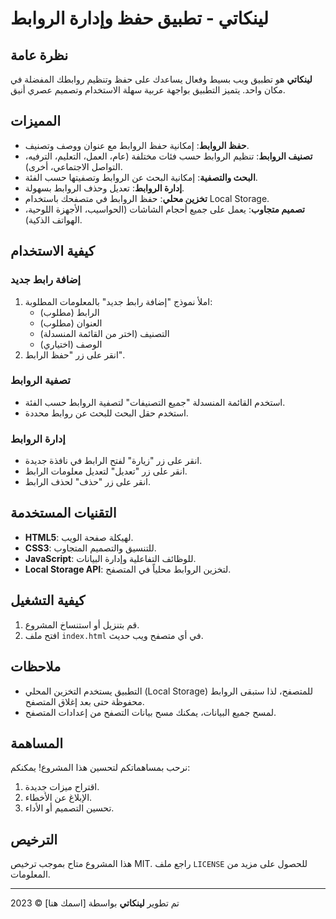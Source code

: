 # لينكاتي - تطبيق حفظ وإدارة الروابط

## نظرة عامة

**لينكاتي** هو تطبيق ويب بسيط وفعال يساعدك على حفظ وتنظيم روابطك المفضلة في مكان واحد. يتميز التطبيق بواجهة عربية سهلة الاستخدام وتصميم عصري أنيق.

## المميزات

- **حفظ الروابط**: إمكانية حفظ الروابط مع عنوان ووصف وتصنيف.
- **تصنيف الروابط**: تنظيم الروابط حسب فئات مختلفة (عام، العمل، التعليم، الترفيه، التواصل الاجتماعي، أخرى).
- **البحث والتصفية**: إمكانية البحث عن الروابط وتصفيتها حسب الفئة.
- **إدارة الروابط**: تعديل وحذف الروابط بسهولة.
- **تخزين محلي**: حفظ الروابط في متصفحك باستخدام Local Storage.
- **تصميم متجاوب**: يعمل على جميع أحجام الشاشات (الحواسيب، الأجهزة اللوحية، الهواتف الذكية).

## كيفية الاستخدام

### إضافة رابط جديد

1. املأ نموذج "إضافة رابط جديد" بالمعلومات المطلوبة:
   - الرابط (مطلوب)
   - العنوان (مطلوب)
   - التصنيف (اختر من القائمة المنسدلة)
   - الوصف (اختياري)
2. انقر على زر "حفظ الرابط".

### تصفية الروابط

- استخدم القائمة المنسدلة "جميع التصنيفات" لتصفية الروابط حسب الفئة.
- استخدم حقل البحث للبحث عن روابط محددة.

### إدارة الروابط

- انقر على زر "زيارة" لفتح الرابط في نافذة جديدة.
- انقر على زر "تعديل" لتعديل معلومات الرابط.
- انقر على زر "حذف" لحذف الرابط.

## التقنيات المستخدمة

- **HTML5**: لهيكلة صفحة الويب.
- **CSS3**: للتنسيق والتصميم المتجاوب.
- **JavaScript**: للوظائف التفاعلية وإدارة البيانات.
- **Local Storage API**: لتخزين الروابط محلياً في المتصفح.

## كيفية التشغيل

1. قم بتنزيل أو استنساخ المشروع.
2. افتح ملف `index.html` في أي متصفح ويب حديث.

## ملاحظات

- التطبيق يستخدم التخزين المحلي (Local Storage) للمتصفح، لذا ستبقى الروابط محفوظة حتى بعد إغلاق المتصفح.
- لمسح جميع البيانات، يمكنك مسح بيانات التصفح من إعدادات المتصفح.

## المساهمة

نرحب بمساهماتكم لتحسين هذا المشروع! يمكنكم:

1. اقتراح ميزات جديدة.
2. الإبلاغ عن الأخطاء.
3. تحسين التصميم أو الأداء.

## الترخيص

هذا المشروع متاح بموجب ترخيص MIT. راجع ملف `LICENSE` للحصول على مزيد من المعلومات.

---

تم تطوير **لينكاتي** بواسطة [اسمك هنا] © 2023